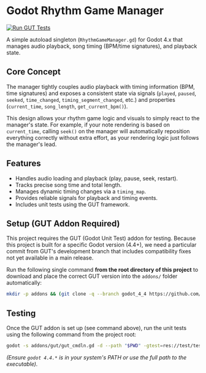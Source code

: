 # Godot Rhythm Game Manager
[![Run GUT Tests](https://github.com/thomasasfk/RhythmGameManager/actions/workflows/test.yml/badge.svg)](https://github.com/thomasasfk/RhythmGameManager/actions/workflows/test.yml)

A simple autoload singleton (`RhythmGameManager.gd`) for Godot 4.x that manages audio playback, song timing (BPM/time signatures), and playback state.

## Core Concept

The manager tightly couples audio playback with timing information (BPM, time signatures) and exposes a consistent state via signals (`played`, `paused`, `seeked`, `time_changed`, `timing_segment_changed`, etc.) and properties (`current_time`, `song_length`, `get_current_bpm()`).

This design allows your rhythm game logic and visuals to simply react to the manager's state. For example, if your note rendering is based on `current_time`, calling `seek()` on the manager will automatically reposition everything correctly without extra effort, as your rendering logic just follows the manager's lead.

## Features

*   Handles audio loading and playback (play, pause, seek, restart).
*   Tracks precise song time and total length.
*   Manages dynamic timing changes via a `timing_map`.
*   Provides reliable signals for playback and timing events.
*   Includes unit tests using the GUT framework.

## Setup (GUT Addon Required)

This project requires the GUT (Godot Unit Test) addon for testing. Because this project is built for a specific Godot version (4.4+), we need a particular commit from GUT's development branch that includes compatibility fixes not yet available in a main release.

Run the following single command **from the root directory of this project** to download and place the correct GUT version into the `addons/` folder automatically:

```bash
mkdir -p addons && (git clone -q --branch godot_4_4 https://github.com/bitwes/Gut.git g && cd g && git checkout -q e2f8c4b6220144c6665976e58d8c15ad715de244 && mv addons/gut ../addons/ && cd .. && rm -rf g)
```

## Testing

Once the GUT addon is set up (see command above), run the unit tests using the following command from the project root:

```bash
godot -s addons/gut/gut_cmdln.gd -d --path "$PWD" -gtest=res://test/test_RhythmGameManager.gd -glog=1 -gexit
```

*(Ensure `godot 4.4.*` is in your system's PATH or use the full path to the executable).* 
